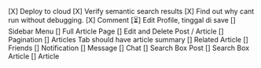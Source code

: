 [X] Deploy to cloud
[X] Verify semantic search results
[X] Find out why cant run without debugging.
[X] Comment
[⏳] Edit Profile, tinggal di save
[] Sidebar Menu
[] Full Article Page
[] Edit and Delete Post / Article
[] Pagination
[] Articles Tab should have article summary
[] Related Article
[] Friends
[] Notification
[] Message
[] Chat
[] Search Box Post
[] Search Box Article
[] Article
